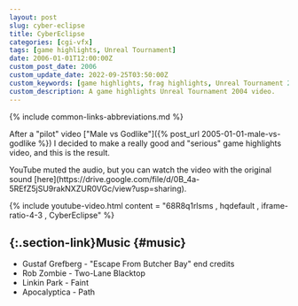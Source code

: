 ```yaml
---
layout: post
slug: cyber-eclipse
title: CyberEclipse
categories: [cgi-vfx]
tags: [game highlights, Unreal Tournament]
date: 2006-01-01T12:00:00Z
custom_post_date: 2006
custom_update_date: 2022-09-25T03:50:00Z
custom_keywords: [game highlights, frag highlights, Unreal Tournament 2004, UT2004, Unreal Tournament, UT]
custom_description: A game highlights Unreal Tournament 2004 video.
---
```

{% include common-links-abbreviations.md %}

After a "pilot" video ["Male vs Godlike"]({% post_url 2005-01-01-male-vs-godlike %}) I decided to make a really good and "serious" game highlights video,
and this is the result.

<div class="info-block" markdown="1">
YouTube muted the audio, but you can watch the video with the original sound [here](https://drive.google.com/file/d/0B_4a-5REfZ5jSU9rakNXZUR0VGc/view?usp=sharing).
</div>

{% include youtube-video.html content = "68R8q1rlsms , hqdefault , iframe-ratio-4-3 , CyberEclipse" %}

## [](#music){:.section-link}Music {#music}
* Gustaf Grefberg - "Escape From Butcher Bay" end credits
* Rob Zombie - Two-Lane Blacktop
* Linkin Park - Faint
* Apocalyptica - Path
